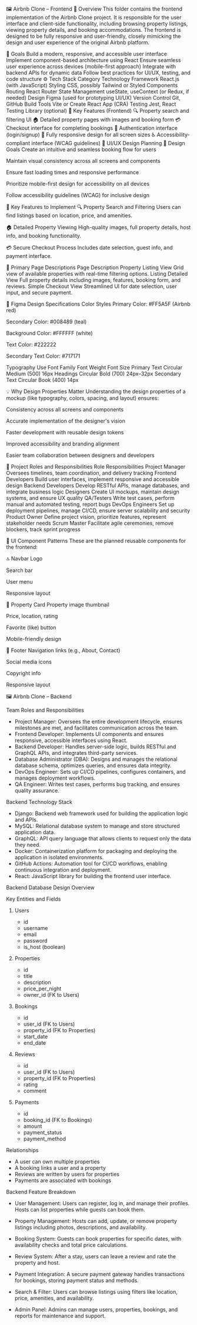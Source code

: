 🖼️ Airbnb Clone – Frontend
📘 Overview
This folder contains the frontend implementation of the Airbnb Clone project. It is responsible for the user interface and client-side functionality, including browsing property listings, viewing property details, and booking accommodations. The frontend is designed to be fully responsive and user-friendly, closely mimicking the design and user experience of the original Airbnb platform.

🎯 Goals
Build a modern, responsive, and accessible user interface
Implement component-based architecture using React
Ensure seamless user experience across devices (mobile-first approach)
Integrate with backend APIs for dynamic data
Follow best practices for UI/UX, testing, and code structure
⚙️ Tech Stack
Category	Technology
Framework	React.js (with JavaScript)
Styling	CSS, possibly Tailwind or Styled Components
Routing	React Router
State Management	useState, useContext (or Redux, if needed)
Design	Figma (used for prototyping UI/UX)
Version Control	Git, GitHub
Build Tools	Vite or Create React App (CRA)
Testing	Jest, React Testing Library (optional)
🚀 Key Features (Frontend)
🔍 Property search and filtering UI
🏠 Detailed property pages with images and booking form
💳 Checkout interface for completing bookings
🔐 Authentication interface (login/signup)
📱 Fully responsive design for all screen sizes
♿ Accessibility-compliant interface (WCAG guidelines)
🧩 UI/UX Design Planning 🎯 Design Goals Create an intuitive and seamless booking flow for users

Maintain visual consistency across all screens and components

Ensure fast loading times and responsive performance

Prioritize mobile-first design for accessibility on all devices

Follow accessibility guidelines (WCAG) for inclusive design

🚀 Key Features to Implement 🔍 Property Search and Filtering Users can find listings based on location, price, and amenities.

🏠 Detailed Property Viewing High-quality images, full property details, host info, and booking functionality.

💳 Secure Checkout Process Includes date selection, guest info, and payment interface.

📄 Primary Page Descriptions Page Description Property Listing View Grid view of available properties with real-time filtering options. Listing Detailed View Full property details including images, features, booking form, and reviews. Simple Checkout View Streamlined UI for date selection, user input, and secure payment.

🎨 Figma Design Specifications
Color Styles
Primary Color: #FF5A5F (Airbnb red)

Secondary Color: #008489 (teal)

Background Color: #FFFFFF (white)

Text Color: #222222

Secondary Text Color: #717171

Typography
Use	Font Family	Font Weight	Font Size
Primary Text	Circular	Medium (500)	16px
Headings	Circular	Bold (700)	24px–32px
Secondary Text	Circular	Book (400)	14px

💡 Why Design Properties Matter
Understanding the design properties of a mockup (like typography, colors, spacing, and layout) ensures:

Consistency across all screens and components

Accurate implementation of the designer's vision

Faster development with reusable design tokens

Improved accessibility and branding alignment

Easier team collaboration between designers and developers

👥 Project Roles and Responsibilities
Role	Responsibilities
Project Manager	Oversees timelines, team coordination, and delivery tracking
Frontend Developers	Build user interfaces, implement responsive and accessible design
Backend Developers	Develop RESTful APIs, manage databases, and integrate business logic
Designers	Create UI mockups, maintain design systems, and ensure UX quality
QA/Testers	Write test cases, perform manual and automated testing, report bugs
DevOps Engineers	Set up deployment pipelines, manage CI/CD, ensure server scalability and security
Product Owner	Define project vision, prioritize features, represent stakeholder needs
Scrum Master	Facilitate agile ceremonies, remove blockers, track sprint progress

🧱 UI Component Patterns
These are the planned reusable components for the frontend:

🔝 Navbar
Logo

Search bar

User menu

Responsive layout

🏡 Property Card
Property image thumbnail

Price, location, rating

Favorite (like) button

Mobile-friendly design

🔻 Footer
Navigation links (e.g., About, Contact)

Social media icons

Copyright info

Responsive layout



🖼️ Airbnb Clone – Backend


Team Roles and Responsibilities

- Project Manager: Oversees the entire development lifecycle, ensures milestones are met, and facilitates communication across the team.
- Frontend Developer: Implements UI components and ensures responsive, accessible interfaces using React.
- Backend Developer: Handles server-side logic, builds RESTful and GraphQL APIs, and integrates third-party services.
- Database Administrator (DBA): Designs and manages the relational database schema, optimizes queries, and ensures data integrity.
- DevOps Engineer: Sets up CI/CD pipelines, configures containers, and manages deployment workflows.
- QA Engineer: Writes test cases, performs bug tracking, and ensures quality assurance.

Backend Technology Stack

- Django: Backend web framework used for building the application logic and APIs.
- MySQL: Relational database system to manage and store structured application data.
- GraphQL: API query language that allows clients to request only the data they need.
- Docker: Containerization platform for packaging and deploying the application in isolated environments.
- GitHub Actions: Automation tool for CI/CD workflows, enabling continuous integration and deployment.
- React: JavaScript library for building the frontend user interface.

Backend Database Design Overview

Key Entities and Fields

1. Users
   - id
   - username
   - email
   - password
   - is_host (boolean)

2. Properties
   - id
   - title
   - description
   - price_per_night
   - owner_id (FK to Users)

3. Bookings
   - id
   - user_id (FK to Users)
   - property_id (FK to Properties)
   - start_date
   - end_date

4. Reviews
   - id
   - user_id (FK to Users)
   - property_id (FK to Properties)
   - rating
   - comment

5. Payments
   - id
   - booking_id (FK to Bookings)
   - amount
   - payment_status
   - payment_method

Relationships
- A user can own multiple properties
- A booking links a user and a property
- Reviews are written by users for properties
- Payments are associated with bookings

Backend Feature Breakdown


- User Management: Users can register, log in, and manage their profiles. Hosts can list properties while guests can book them.

- Property Management: Hosts can add, update, or remove property listings including photos, descriptions, and availability.

- Booking System: Guests can book properties for specific dates, with availability checks and total price calculations.

- Review System: After a stay, users can leave a review and rate the property and host.

- Payment Integration: A secure payment gateway handles transactions for bookings, storing payment status and methods.

- Search & Filter: Users can browse listings using filters like location, price, amenities, and availability.

- Admin Panel: Admins can manage users, properties, bookings, and reports for maintenance and support.
